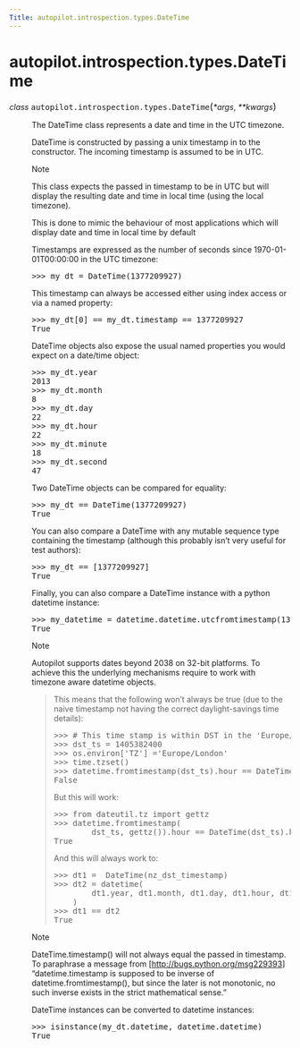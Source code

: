 ```yaml
---
Title: autopilot.introspection.types.DateTime
---
```


# autopilot.introspection.types.DateTime

<dl class="class">
<dt id="autopilot.introspection.types.DateTime">
<em class="property">class </em><tt class="descclassname">autopilot.introspection.types.</tt><tt class="descname">DateTime</tt><big>(</big><em>*args</em>, <em>**kwargs</em><big>)</big><a class="reference internal" href="#DateTime"></a><a class="headerlink" href="#autopilot.introspection.types.DateTime" title="Permalink to this definition"></a></dt>
<dd><p>The DateTime class represents a date and time in the UTC timezone.</p>
<p>DateTime is constructed by passing a unix timestamp in to the constructor.
The incoming timestamp is assumed to be in UTC.</p>
<p class="first admonition-title">Note</p>
<p>This class expects the passed in timestamp to be in UTC but will
display the resulting date and time in local time (using the local
timezone).</p>
<p class="last">This is done to mimic the behaviour of most applications which will
display date and time in local time by default</p>
<p>Timestamps are expressed as the number of seconds since 1970-01-01T00:00:00
in the UTC timezone:</p>
<pre><span class="gp">&gt;&gt;&gt; </span><span class="n">my_dt</span> <span class="o">=</span> <span class="n">DateTime</span><span class="p">(</span><span class="mi">1377209927</span><span class="p">)</span>
</pre>
<p>This timestamp can always be accessed either using index access or via a
named property:</p>
<pre><span class="gp">&gt;&gt;&gt; </span><span class="n">my_dt</span><span class="p">[</span><span class="mi">0</span><span class="p">]</span> <span class="o">==</span> <span class="n">my_dt</span><span class="o">.</span><span class="n">timestamp</span> <span class="o">==</span> <span class="mi">1377209927</span>
<span class="go">True</span>
</pre>
<p>DateTime objects also expose the usual named properties you would expect on
a date/time object:</p>
<pre><span class="gp">&gt;&gt;&gt; </span><span class="n">my_dt</span><span class="o">.</span><span class="n">year</span>
<span class="go">2013</span>
<span class="gp">&gt;&gt;&gt; </span><span class="n">my_dt</span><span class="o">.</span><span class="n">month</span>
<span class="go">8</span>
<span class="gp">&gt;&gt;&gt; </span><span class="n">my_dt</span><span class="o">.</span><span class="n">day</span>
<span class="go">22</span>
<span class="gp">&gt;&gt;&gt; </span><span class="n">my_dt</span><span class="o">.</span><span class="n">hour</span>
<span class="go">22</span>
<span class="gp">&gt;&gt;&gt; </span><span class="n">my_dt</span><span class="o">.</span><span class="n">minute</span>
<span class="go">18</span>
<span class="gp">&gt;&gt;&gt; </span><span class="n">my_dt</span><span class="o">.</span><span class="n">second</span>
<span class="go">47</span>
</pre>
<p>Two DateTime objects can be compared for equality:</p>
<pre><span class="gp">&gt;&gt;&gt; </span><span class="n">my_dt</span> <span class="o">==</span> <span class="n">DateTime</span><span class="p">(</span><span class="mi">1377209927</span><span class="p">)</span>
<span class="go">True</span>
</pre>
<p>You can also compare a DateTime with any mutable sequence type containing
the timestamp (although this probably isn&#8217;t very useful for test authors):</p>
<pre><span class="gp">&gt;&gt;&gt; </span><span class="n">my_dt</span> <span class="o">==</span> <span class="p">[</span><span class="mi">1377209927</span><span class="p">]</span>
<span class="go">True</span>
</pre>
<p>Finally, you can also compare a DateTime instance with a python datetime
instance:</p>
<pre><span class="gp">&gt;&gt;&gt; </span><span class="n">my_datetime</span> <span class="o">=</span> <span class="n">datetime</span><span class="o">.</span><span class="n">datetime</span><span class="o">.</span><span class="n">utcfromtimestamp</span><span class="p">(</span><span class="mi">1377209927</span><span class="p">)</span>
<span class="go">True</span>
</pre>
<p class="first admonition-title">Note</p>
<p>Autopilot supports dates beyond 2038 on 32-bit platforms. To
achieve this the underlying mechanisms require to work with timezone aware
datetime objects.</p>
<blockquote class="last">
This means that the following won&#8217;t always be true (due to the naive
timestamp not having the correct daylight-savings time details):</p>
<pre><span class="gp">&gt;&gt;&gt; </span><span class="c"># This time stamp is within DST in the &#39;Europe/London&#39; timezone</span>
<span class="gp">&gt;&gt;&gt; </span><span class="n">dst_ts</span> <span class="o">=</span> <span class="mi">1405382400</span>
<span class="gp">&gt;&gt;&gt; </span><span class="n">os</span><span class="o">.</span><span class="n">environ</span><span class="p">[</span><span class="s">&#39;TZ&#39;</span><span class="p">]</span> <span class="o">=</span><span class="s">&#39;Europe/London&#39;</span>
<span class="gp">&gt;&gt;&gt; </span><span class="n">time</span><span class="o">.</span><span class="n">tzset</span><span class="p">()</span>
<span class="gp">&gt;&gt;&gt; </span><span class="n">datetime</span><span class="o">.</span><span class="n">fromtimestamp</span><span class="p">(</span><span class="n">dst_ts</span><span class="p">)</span><span class="o">.</span><span class="n">hour</span> <span class="o">==</span> <span class="n">DateTime</span><span class="p">(</span><span class="n">dst_ts</span><span class="p">)</span><span class="o">.</span><span class="n">hour</span>
<span class="go">False</span>
</pre>
<p>But this will work:</p>
<pre><span class="gp">&gt;&gt;&gt; </span><span class="kn">from</span> <span class="nn">dateutil.tz</span> <span class="kn">import</span> <span class="n">gettz</span>
<span class="gp">&gt;&gt;&gt; </span><span class="n">datetime</span><span class="o">.</span><span class="n">fromtimestamp</span><span class="p">(</span>
<span class="go">        dst_ts, gettz()).hour == DateTime(dst_ts).hour</span>
<span class="go">True</span>
</pre>
<p>And this will always work to:</p>
<pre><span class="gp">&gt;&gt;&gt; </span><span class="n">dt1</span> <span class="o">=</span>  <span class="n">DateTime</span><span class="p">(</span><span class="n">nz_dst_timestamp</span><span class="p">)</span>
<span class="gp">&gt;&gt;&gt; </span><span class="n">dt2</span> <span class="o">=</span> <span class="n">datetime</span><span class="p">(</span>
<span class="go">        dt1.year, dt1.month, dt1.day, dt1.hour, dt1.minute, dt1.second</span>
<span class="go">    )</span>
<span class="gp">&gt;&gt;&gt; </span><span class="n">dt1</span> <span class="o">==</span> <span class="n">dt2</span>
<span class="go">True</span>
</pre>
</blockquote>
<p class="first admonition-title">Note</p>
<p class="last">DateTime.timestamp() will not always equal the passed in
timestamp.
To paraphrase a message from [<a class="reference external" href="http://bugs.python.org/msg229393">http://bugs.python.org/msg229393</a>]
&#8220;datetime.timestamp is supposed to be inverse of
datetime.fromtimestamp(), but since the later is not monotonic, no such
inverse exists in the strict mathematical sense.&#8221;</p>
<p>DateTime instances can be converted to datetime instances:</p>
<pre><span class="gp">&gt;&gt;&gt; </span><span class="nb">isinstance</span><span class="p">(</span><span class="n">my_dt</span><span class="o">.</span><span class="n">datetime</span><span class="p">,</span> <span class="n">datetime</span><span class="o">.</span><span class="n">datetime</span><span class="p">)</span>
<span class="go">True</span>
</pre>
</dd></dl>
